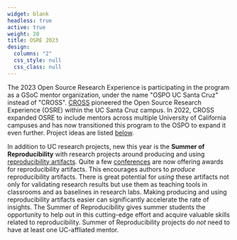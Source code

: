 ```yaml
---
widget: blank
headless: true
active: true
weight: 20
title: OSRE 2023
design:
  columns: "2"
  css_style: null
  css_class: null
---
```


The 2023 Open Source Research Experience is participating in the program as a GSoC mentor organization, under the name "OSPO UC Santa Cruz" instead of "CROSS". [CROSS](https://cross.ucsc.edu) pioneered the Open Source Research Experience (OSRE) within the UC Santa Cruz campus. In 2022, CROSS expanded OSRE to include mentors across multiple University of California campuses and has now transitioned this program to the OSPO to expand it even further. Project ideas are listed [below](#projects).

In addition to UC research projects, new this year is the **Summer of Reproducibility** with research projects around producing and using [reproducibility artifacts](https://ctuning.org/ae/). Quite a few [conferences](https://docs.google.com/document/d/1--Q2D0YwgNxqUfQjJohni61d554r3HpPmnjUSaKRRKQ/edit?usp=sharing) are now offering awards for reproducibility artifacts. This encourages authors to *produce* reproducibility artifacts. There is great potential for *using* these artifacts not only for validating research results but use them as teaching tools in classrooms and as baselines in research labs. Making producing and using reproducibility artifacts easier can significantly accelerate the rate of insights. The Summer of Reproducibility gives summer students the opportunity to help out in this cutting-edge effort and acquire valuable skills related to reproducibility. Summer of Reproducibility projects do *not* need to have at least one UC-affliated mentor.

<!-- Might want to include details about the selection process -->
